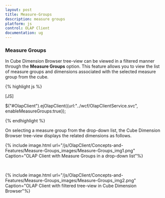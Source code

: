 ```yaml
---
layout: post
title: Measure-Groups
description: measure groups 
platform: js
control: OLAP Client
documentation: ug
---
```


### Measure Groups 

In Cube Dimension Browser tree-view can be viewed in a filtered manner through the **Measure Groups** option. This feature allows you to view the list of measure groups and dimensions associated with the selected measure group from the cube.

{% highlight js %}

[JS]

$("#OlapClient").ejOlapClient({url:"../wcf/OlapClientService.svc", enableMeasureGroups:true});



{% endhighlight %}

On selecting a measure group from the drop-down list, the Cube Dimension Browser tree-view displays the related dimensions as follows.

{% include image.html url="/js/OlapClient/Concepts-and-Features/Measure-Groups_images/Measure-Groups_img1.png" Caption="OLAP Client with Measure Groups in a drop-down list"%}

<br/>

{% include image.html url="/js/OlapClient/Concepts-and-Features/Measure-Groups_images/Measure-Groups_img2.png" Caption="OLAP Client with filtered tree-view in Cube Dimension Browser"%}

